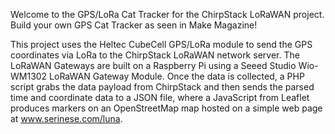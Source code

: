 Welcome to the GPS/LoRa Cat Tracker for the ChirpStack LoRaWAN project.
Build your own GPS Cat Tracker as seen in Make Magazine!

This project uses the Heltec CubeCell GPS/LoRa module to send the GPS coordinates via LoRa to the ChirpStack LoRaWAN network server. 
The LoRaWAN Gateways are built on a Raspberry Pi using a Seeed Studio Wio-WM1302 LoRaWAN Gateway Module. 
Once the data is collected, a PHP script grabs the data payload from ChirpStack and then sends the parsed time and coordinate data to a  JSON file, where a JavaScript from Leaflet produces markers on an OpenStreetMap map hosted on a simple web page at www.serinese.com/luna.
